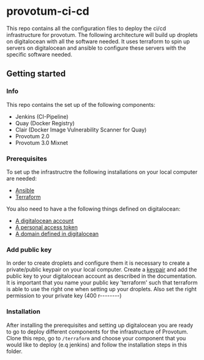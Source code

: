 # provotum-ci-cd

This repo contains all the configuration files to deploy the ci/cd infrastructure for provotum. The following architecture will build up droplets on digitalocean with all the software needed. It uses terraform to spin up servers on digitalocean and ansible to configure these servers with the specific software needed.

## Getting started
### Info
This repo contains the set up of the following components:
- Jenkins (CI-Pipeline)
- Quay (Docker Registry)
- Clair (Docker Image Vulnerability Scanner for Quay)
- Provotum 2.0
- Provotum 3.0 Mixnet


### Prerequisites

To set up the infrastructre the following installations on your local computer are needed:
- [Ansible](https://docs.ansible.com/ansible/latest/installation_guide/intro_installation.html)
- [Terraform](https://learn.hashicorp.com/tutorials/terraform/install-cli)

You also need to have a the following things defined on digitalocean:
- [A digitalocean account](https://www.digitalocean.com/)
- [A personal access token](https://www.digitalocean.com/docs/apis-clis/api/create-personal-access-token/)
- [A domain defined in digitalocean](https://www.digitalocean.com/docs/networking/dns/how-to/add-domains/)

### Add public key

In order to create droplets and configure them it is necessary to create a private/public keypair on your local computer. Create a [keypair](https://docs.digitalocean.com/products/droplets/how-to/add-ssh-keys/) and add the public key to your digitalocean account as described in the documentation. It is important that you name your public key 'terraform' such that terraform is able to use the right one when setting up your droplets. Also set the right permission to your private key (400 r--------)

### Installation

After installing the prerequisites and setting up digitalocean you are ready to go to deploy different components for the infrastructure of Provotum. Clone this repo, go to `/terraform` and choose your component that you would like to deploy (e.q jenkins) and follow the installation steps in this folder.
